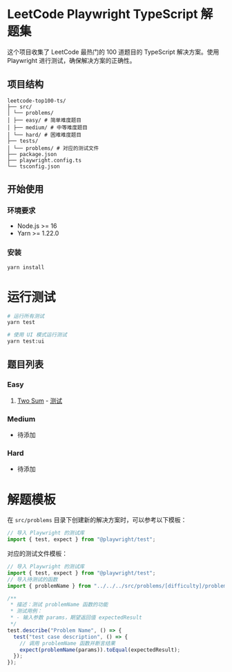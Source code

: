 # LeetCode Playwright TypeScript 解题集

这个项目收集了 LeetCode 最热门的 100 道题目的 TypeScript 解决方案。使用 Playwright 进行测试，确保解决方案的正确性。

## 项目结构

```
leetcode-top100-ts/
├── src/
│ └── problems/
│ ├── easy/ # 简单难度题目
│ ├── medium/ # 中等难度题目
│ └── hard/ # 困难难度题目
├── tests/
│ └── problems/ # 对应的测试文件
├── package.json
├── playwright.config.ts
└── tsconfig.json
```

## 开始使用

### 环境要求

- Node.js >= 16
- Yarn >= 1.22.0

### 安装

```bash
yarn install
```

# 运行测试

```bash
# 运行所有测试
yarn test

# 使用 UI 模式运行测试
yarn test:ui
```

## 题目列表

### Easy

1. [Two Sum](src/problems/easy/two-sum) - [测试](tests/problems/easy/two-sum.spec.ts)

### Medium

- 待添加

### Hard

- 待添加

# 解题模板

在 `src/problems` 目录下创建新的解决方案时，可以参考以下模板：

```typescript
// 导入 Playwright 的测试库
import { test, expect } from "@playwright/test";
```

对应的测试文件模板：

```typescript
// 导入 Playwright 的测试库
import { test, expect } from "@playwright/test";
// 导入待测试的函数
import { problemName } from "../../../src/problems/[difficulty]/problem-name";

/**
 * 描述：测试 problemName 函数的功能
 * 测试用例：
 * - 输入参数 params，期望返回值 expectedResult
 */
test.describe("Problem Name", () => {
  test("test case description", () => {
    // 调用 problemName 函数并断言结果
    expect(problemName(params)).toEqual(expectedResult);
  });
});
```
